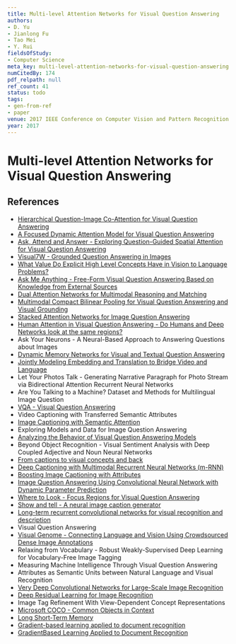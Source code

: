 ```yaml
---
title: Multi-level Attention Networks for Visual Question Answering
authors:
- D. Yu
- Jianlong Fu
- Tao Mei
- Y. Rui
fieldsOfStudy:
- Computer Science
meta_key: multi-level-attention-networks-for-visual-question-answering
numCitedBy: 174
pdf_relpath: null
ref_count: 41
status: todo
tags:
- gen-from-ref
- paper
venue: 2017 IEEE Conference on Computer Vision and Pattern Recognition (CVPR)
year: 2017
---
```


# Multi-level Attention Networks for Visual Question Answering

## References

- [Hierarchical Question-Image Co-Attention for Visual Question Answering](./hierarchical-question-image-co-attention-for-visual-question-answering.md)
- [A Focused Dynamic Attention Model for Visual Question Answering](./a-focused-dynamic-attention-model-for-visual-question-answering.md)
- [Ask, Attend and Answer - Exploring Question-Guided Spatial Attention for Visual Question Answering](./ask-attend-and-answer-exploring-question-guided-spatial-attention-for-visual-question-answering.md)
- [Visual7W - Grounded Question Answering in Images](./visual7w-grounded-question-answering-in-images.md)
- [What Value Do Explicit High Level Concepts Have in Vision to Language Problems?](./what-value-do-explicit-high-level-concepts-have-in-vision-to-language-problems.md)
- [Ask Me Anything - Free-Form Visual Question Answering Based on Knowledge from External Sources](./ask-me-anything-free-form-visual-question-answering-based-on-knowledge-from-external-sources.md)
- [Dual Attention Networks for Multimodal Reasoning and Matching](./dual-attention-networks-for-multimodal-reasoning-and-matching.md)
- [Multimodal Compact Bilinear Pooling for Visual Question Answering and Visual Grounding](./multimodal-compact-bilinear-pooling-for-visual-question-answering-and-visual-grounding.md)
- [Stacked Attention Networks for Image Question Answering](./stacked-attention-networks-for-image-question-answering.md)
- [Human Attention in Visual Question Answering - Do Humans and Deep Networks look at the same regions?](./human-attention-in-visual-question-answering-do-humans-and-deep-networks-look-at-the-same-regions.md)
- Ask Your Neurons - A Neural-Based Approach to Answering Questions about Images
- [Dynamic Memory Networks for Visual and Textual Question Answering](./dynamic-memory-networks-for-visual-and-textual-question-answering.md)
- [Jointly Modeling Embedding and Translation to Bridge Video and Language](./jointly-modeling-embedding-and-translation-to-bridge-video-and-language.md)
- Let Your Photos Talk - Generating Narrative Paragraph for Photo Stream via Bidirectional Attention Recurrent Neural Networks
- Are You Talking to a Machine? Dataset and Methods for Multilingual Image Question
- [VQA - Visual Question Answering](./vqa-visual-question-answering.md)
- Video Captioning with Transferred Semantic Attributes
- [Image Captioning with Semantic Attention](./image-captioning-with-semantic-attention.md)
- Exploring Models and Data for Image Question Answering
- [Analyzing the Behavior of Visual Question Answering Models](./analyzing-the-behavior-of-visual-question-answering-models.md)
- Beyond Object Recognition - Visual Sentiment Analysis with Deep Coupled Adjective and Noun Neural Networks
- [From captions to visual concepts and back](./from-captions-to-visual-concepts-and-back.md)
- [Deep Captioning with Multimodal Recurrent Neural Networks (m-RNN)](./deep-captioning-with-multimodal-recurrent-neural-networks-m-rnn.md)
- [Boosting Image Captioning with Attributes](./boosting-image-captioning-with-attributes.md)
- [Image Question Answering Using Convolutional Neural Network with Dynamic Parameter Prediction](./image-question-answering-using-convolutional-neural-network-with-dynamic-parameter-prediction.md)
- [Where to Look - Focus Regions for Visual Question Answering](./where-to-look-focus-regions-for-visual-question-answering.md)
- [Show and tell - A neural image caption generator](./show-and-tell-a-neural-image-caption-generator.md)
- [Long-term recurrent convolutional networks for visual recognition and description](./long-term-recurrent-convolutional-networks-for-visual-recognition-and-description.md)
- Visual Question Answering
- [Visual Genome - Connecting Language and Vision Using Crowdsourced Dense Image Annotations](./visual-genome-connecting-language-and-vision-using-crowdsourced-dense-image-annotations.md)
- Relaxing from Vocabulary - Robust Weakly-Supervised Deep Learning for Vocabulary-Free Image Tagging
- Measuring Machine Intelligence Through Visual Question Answering
- Attributes as Semantic Units between Natural Language and Visual Recognition
- [Very Deep Convolutional Networks for Large-Scale Image Recognition](./very-deep-convolutional-networks-for-large-scale-image-recognition.md)
- [Deep Residual Learning for Image Recognition](./deep-residual-learning-for-image-recognition.md)
- Image Tag Refinement With View-Dependent Concept Representations
- [Microsoft COCO - Common Objects in Context](./microsoft-coco-common-objects-in-context.md)
- [Long Short-Term Memory](./long-short-term-memory.md)
- [Gradient-based learning applied to document recognition](./gradient-based-learning-applied-to-document-recognition.md)
- [GradientBased Learning Applied to Document Recognition](./gradientbased-learning-applied-to-document-recognition.md)
